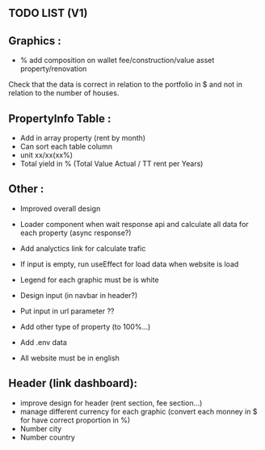 ## TODO LIST (V1)

## Graphics :
- % add composition on wallet fee/construction/value asset property/renovation

Check that the data is correct in relation to the portfolio in $ and not in relation to the number of houses.

## PropertyInfo Table :
- Add in array property (rent by month)
- Can sort each table column
- unit xx/xx(xx%)
- Total yield in % (Total Value Actual / TT rent per Years)

## Other :
- Improved overall design
- Loader component when wait response api and calculate all data for each property (async response?)
- Add analyctics link for calculate trafic
- If input is empty, run useEffect for load data when website is load
- Legend for each graphic must be is white
- Design input (in navbar in header?)
- Put input in url parameter ??
- Add other type of property (to 100%...)
- Add .env data

- All website must be in english

## Header (link dashboard):
- improve design for header (rent section, fee section...)
- manage different currency for each graphic (convert each monney in $ for have correct proportion in %)
- Number city
- Number country
